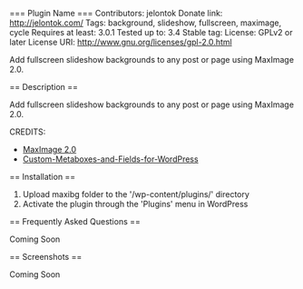 === Plugin Name ===
Contributors: jelontok
Donate link: http://jelontok.com/
Tags: background, slideshow, fullscreen, maximage, cycle
Requires at least: 3.0.1
Tested up to: 3.4
Stable tag: 
License: GPLv2 or later
License URI: http://www.gnu.org/licenses/gpl-2.0.html

Add fullscreen slideshow backgrounds to any post or page using MaxImage 2.0.

== Description ==

Add fullscreen slideshow backgrounds to any post or page using MaxImage 2.0.

CREDITS:

*   [MaxImage 2.0](http://www.aaronvanderzwan.com/maximage/ "MaxImage 2.0")
*   [Custom-Metaboxes-and-Fields-for-WordPress](https://github.com/WebDevStudios/Custom-Metaboxes-and-Fields-for-WordPress/ "Custom-Metaboxes-and-Fields-for-WordPress")

== Installation ==

1. Upload maxibg folder to the '/wp-content/plugins/' directory
2. Activate the plugin through the 'Plugins' menu in WordPress


== Frequently Asked Questions ==

Coming Soon

== Screenshots ==

Coming Soon
